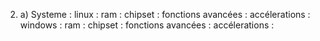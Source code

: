 2. a) Systeme : 
linux : 
    ram : 
    chipset :
    fonctions avancées :
    accélerations : 
windows :
    ram : 
    chipset :
    fonctions avancées :
    accélerations :

    
